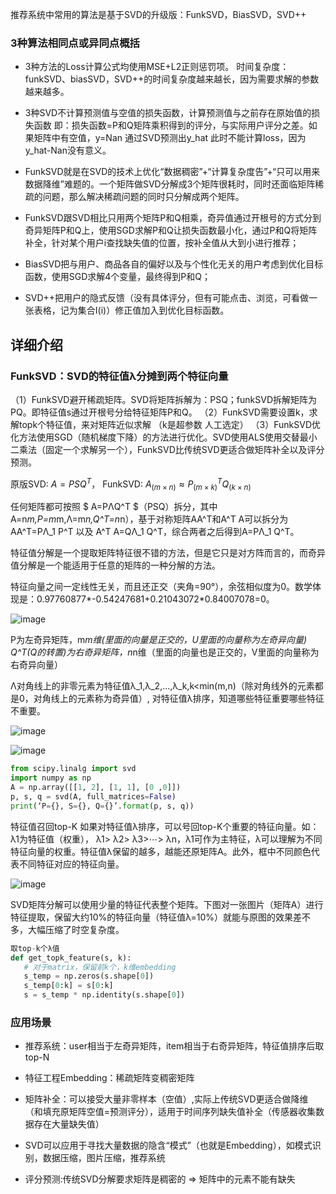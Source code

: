 推荐系统中常用的算法是基于SVD的升级版：FunkSVD，BiasSVD，SVD++

### 3种算法相同点或异同点概括
* 3种方法的Loss计算公式均使用MSE+L2正则惩罚项。
时间复杂度：funkSVD、biasSVD，SVD++的时间复杂度越来越长，因为需要求解的参数越来越多。

* 3种SVD不计算预测值与空值的损失函数，计算预测值与之前存在原始值的损失函数
即：损失函数=P和Q矩阵乘积得到的评分，与实际用户评分之差。如果矩阵中有空值，y=Nan 通过SVD预测出y_hat 此时不能计算loss，因为y_hat-Nan没有意义。

* FunkSVD就是在SVD的技术上优化“数据稠密”+“计算复杂度告”+“只可以用来数据降维”难题的。一个矩阵做SVD分解成3个矩阵很耗时，同时还面临矩阵稀疏的问题，那么解决稀疏问题的同时只分解成两个矩阵。

* FunkSVD跟SVD相比只用两个矩阵P和Q相乘，奇异值通过开根号的方式分到奇异矩阵P和Q上，使用SGD求解P和Q让损失函数最小化，通过P和Q将矩阵补全，针对某个用户i查找缺失值的位置，按补全值从大到小进行推荐；

* BiasSVD把与用户、商品各自的偏好以及与个性化无关的用户考虑到优化目标函数，使用SGD求解4个变量，最终得到P和Q；

* SVD++把用户的隐式反馈（没有具体评分，但有可能点击、浏览，可看做一张表格，记为集合I(i)）修正值加入到优化目标函数。

## 详细介绍

### FunkSVD：SVD的特征值λ分摊到两个特征向量
（1）FunkSVD避开稀疏矩阵。SVD将矩阵拆解为：PSQ；funkSVD拆解矩阵为PQ。即特征值s通过开根号分给特征矩阵P和Q。
（2）FunkSVD需要设置k，求解topk个特征值，来对矩阵近似求解 （k是超参数 人工选定）
（3）FunkSVD优化方法使用SGD（随机梯度下降）的方法进行优化。SVD使用ALS使用交替最小二乘法（固定一个求解另一个），FunkSVD比传统SVD更适合做矩阵补全以及评分预测。

原版SVD: $A=PSQ^T$， FunkSVD: $A_(m×n)≈P_(m×k)^T Q_(k×n)$

任何矩阵都可按照 $ A=PΛQ^T $（PSQ）拆分，其中A=n*m,P=m*m,Λ=m*n,Q^T=n*n），基于对称矩阵AA^T和A^T A可以拆分为AA^T=PΛ_1 P^T 以及 A^T A=QΛ_1 Q^T，综合两者之后得到A=PΛ_1 Q^T。

特征值分解是一个提取矩阵特征很不错的方法，但是它只是对方阵而言的，而奇异值分解是一个能适用于任意的矩阵的一种分解的方法。

特征向量之间一定线性无关，而且还正交（夹角=90°），余弦相似度为0。数学体现是：0.97760877*-0.54247681+0.21043072*0.84007078=0。

![image](https://user-images.githubusercontent.com/68730894/115144789-2eb87d00-a081-11eb-9057-d5d4be58dfd5.png)

P为左奇异矩阵，m*m维(里面的向量是正交的，U里面的向量称为左奇异向量)
Q^T(Q的转置)为右奇异矩阵，n*n维（里面的向量也是正交的，V里面的向量称为右奇异向量）

Λ对角线上的非零元素为特征值λ_1,λ_2,...,λ_k,k<min⁡(m,n)（除对角线外的元素都是0，对角线上的元素称为奇异值）, 对特征值λ排序，知道哪些特征重要哪些特征不重要。

![image](https://user-images.githubusercontent.com/68730894/115144801-3d069900-a081-11eb-9bfb-bfaf4dadbe5b.png)

![image](https://user-images.githubusercontent.com/68730894/115144853-7808cc80-a081-11eb-8fbb-18a25caf38c4.png)

```python 
from scipy.linalg import svd  
import numpy as np  
A = np.array([[1, 2], [1, 1], [0 ,0]])  
p, s, q = svd(A, full_matrices=False)  
print(‘P={}, S={}, Q={}’.format(p, s, q)) 
```

特征值召回top-K
如果对特征值λ排序，可以号回top-K个重要的特征向量。如：λ1为特征值（权重）， λ1> λ2> λ3>⋯> λn，λ1可作为主特征，λ可以理解为不同特征向量的权重。特征值λ保留的越多，越能还原矩阵A。此外，框中不同颜色代表不同特征对应的特征向量。
 
![image](https://user-images.githubusercontent.com/68730894/115144869-9242aa80-a081-11eb-9aea-c302cc3bef6e.png)



SVD矩阵分解可以使用少量的特征代表整个矩阵。下图对一张图片（矩阵A）进行特征提取，保留大约10%的特征向量（特征值λ=10%）就能与原图的效果差不多，大幅压缩了时空复杂度。


```python 
取top-k个λ值  
def get_topk_feature(s, k):  
   # 对于matrix，保留前k个，k维embedding  
   s_temp = np.zeros(s.shape[0])  
   s_temp[0:k] = s[0:k]  
   s = s_temp * np.identity(s.shape[0])  
```

### 应用场景
* 推荐系统：user相当于左奇异矩阵，item相当于右奇异矩阵，特征值排序后取top-N
* 特征工程Embedding：稀疏矩阵变稠密矩阵
* 矩阵补全：可以接受大量非零样本（空值）,实际上传统SVD更适合做降维（和填充原矩阵空值=预测评分），适用于时间序列缺失值补全（传感器收集数据存在大量缺失值）
* SVD可以应用于寻找大量数据的隐含“模式”（也就是Embedding），如模式识别，数据压缩，图片压缩，推荐系统

* 评分预测:传统SVD分解要求矩阵是稠密的 => 矩阵中的元素不能有缺失



